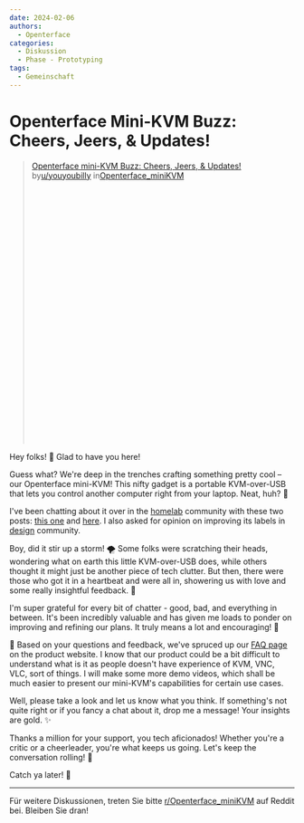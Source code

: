 ```yaml
---
date: 2024-02-06
authors:
  - Openterface
categories:
  - Diskussion
  - Phase - Prototyping
tags:
  - Gemeinschaft
---
```


# Openterface Mini-KVM Buzz: Cheers, Jeers, & Updates!

<blockquote class="reddit-embed-bq" style="height:500px" data-embed-height="479"><a href="https://www.reddit.com/r/Openterface_miniKVM/comments/1ak4kes/minikvm_openterface_buzz_cheers_jeers_updates/">Openterface mini-KVM Buzz: Cheers, Jeers, &amp; Updates!</a><br> by<a href="https://www.reddit.com/user/youyoubilly/">u/youyoubilly</a> in<a href="https://www.reddit.com/r/Openterface_miniKVM/">Openterface_miniKVM</a></blockquote><script async="" src="https://embed.reddit.com/widgets.js" charset="UTF-8"></script>

<!-- more -->

Hey folks! 🎉 Glad to have you here!

Guess what? We're deep in the trenches crafting something pretty cool – our Openterface mini-KVM! This nifty gadget is a portable KVM-over-USB that lets you control another computer right from your laptop. Neat, huh? 🚀

I've been chatting about it over in the [homelab](https://www.reddit.com/r/homelab/) community with these two posts: [this one](https://www.reddit.com/r/homelab/comments/1acdfwt/crafting_a_minikvm_prototype_in_a_black_aluminium/?utm_source=share&utm_medium=web2x&context=3) and [here](https://www.reddit.com/r/homelab/comments/1ahwrl4/trying_out_my_minikvm_on_ubuntu_any_feedback/?utm_source=share&utm_medium=web2x&context=3). I also asked for opinion on improving its labels in [design](https://www.reddit.com/r/Design/comments/1aht6m3/new_look_for_our_minikvm_what_do_you_think/?utm_source=share&utm_medium=web2x&context=3) community.

Boy, did it stir up a storm! 🌪️ Some folks were scratching their heads, wondering what on earth this little KVM-over-USB does, while others thought it might just be another piece of tech clutter. But then, there were those who got it in a heartbeat and were all in, showering us with love and some really insightful feedback. 🥰

I'm super grateful for every bit of chatter - good, bad, and everything in between. It's been incredibly valuable and has given me loads to ponder on improving and refining our plans. It truly means a lot and encouraging! 🌟

🤔 Based on your questions and feedback, we've spruced up our [FAQ page](https://openterface.com/faq/) on the product website. I know that our product could be a bit difficult to understand what is it as people doesn't have experience of KVM, VNC, VLC, sort of things. I will make some more demo videos, which shall be much easier to present our mini-KVM's capabilities for certain use cases.

Well, please take a look and let us know what you think. If something's not quite right or if you fancy a chat about it, drop me a message! Your insights are gold. ✨

Thanks a million for your support, you tech aficionados! Whether you're a critic or a cheerleader, you're what keeps us going. Let's keep the conversation rolling! 💌

Catch ya later! 🌈

--------

Für weitere Diskussionen, treten Sie bitte [r/Openterface_miniKVM](https://www.reddit.com/r/Openterface_miniKVM/) auf Reddit bei. Bleiben Sie dran!
